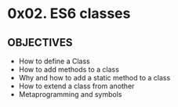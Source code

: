 # 0x02. ES6 classes

## OBJECTIVES
- How to define a Class
- How to add methods to a class
- Why and how to add a static method to a class
- How to extend a class from another
- Metaprogramming and symbols
